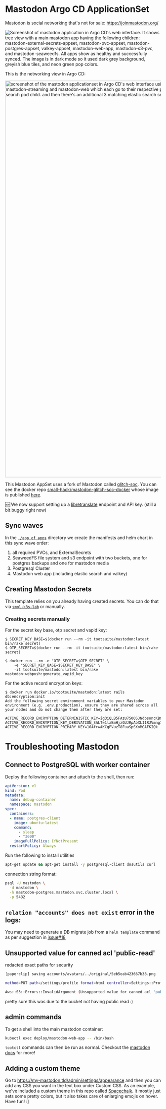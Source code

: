 # Mastodon Argo CD ApplicationSet
Mastodon is social networking that's not for sale: https://joinmastodon.org/

![Screenshot of mastodon application in Argo CD's web interface. It shows tree view with a main mastodon app having the following children: mastodon-external-secrets-appset, mastodon-pvc-appset, mastodon-postgres-appset, valkey-appset, mastodon-web-app, mastodon-s3-pvc, and mastodon-seaweedfs. All apps show as healthy and successfully synced. The image is in dark mode so it used dark grey background, greyish blue tiles, and neon green pop colors.](https://github.com/user-attachments/assets/a6657495-02f0-41c9-b6e6-d6149549c7ab)

This is the networking view in Argo CD:

<img width="1278" alt="screenshot of the mastodon applicationset in Argo CD's web interface using the networking tree mode view. it shows the flow of cloud to ip address to mastodon ingress to two services mastodon-streaming and mastodon-web which each go to their respective pods. There's also additional services and pods outside of that flow. 2 elastic search services have the same elastic search pod child. and then there's an additional 3 matching elastic search service and pod pairs. finally, there is a mastodon-sidekiq-all-queues pod that is running" src="https://github.com/user-attachments/assets/463e6ac4-6404-49ad-a905-c9efe334e79f">


This Mastodon AppSet uses a fork of Mastodon called [glitch-soc](https://github.com/glitch-soc/mastodon). You can see the docker repo [small-hack/mastodon-glitch-soc-docker](https://github.com/small-hack/mastodon-glitch-soc-docker) whose image is published [here](https://hub.docker.com/repository/docker/jessebot/mastodon-glitch-soc/general).

:new: We now support setting up a [libretranslate](https://libretranslate.com/) endpoint and API key. (still a bit buggy right now)


## Sync waves
In the [`./app_of_apps`](./app_of_apps) directory we create the manifests and helm chart in this sync wave order:
1. all required PVCs, and ExternalSecrets
2. SeaweedFS file system and s3 endpoint with two buckets, one for postgres backups and one for mastodon media
3. Postgresql Cluster
4. Mastodon web app (including elastic search and valkey)

## Creating Mastodon Secrets
This template relies on you already having created secrets. You can do that via [`smol-k8s-lab`](https://small-hack.github.io/smol-k8s-lab/k8s_apps/mastodon/) or manually.

### Creating secrets manually

For the secret key base, otp secret and vapid key:

```console
$ SECRET_KEY_BASE=$(docker run --rm -it tootsuite/mastodon:latest bin/rake secret)
$ OTP_SECRET=$(docker run --rm -it tootsuite/mastodon:latest bin/rake secret)

$ docker run --rm -e "OTP_SECRET=$OTP_SECRET" \
    -e "SECRET_KEY_BASE=$SECRET_KEY_BASE" \
    -it tootsuite/mastodon:latest bin/rake mastodon:webpush:generate_vapid_key
```

For the active record encryption keys:

```console
$ docker run docker.io/tootsuite/mastodon:latest rails db:encryption:init
Add the following secret environment variables to your Mastodon environment (e.g. .env.production), ensure they are shared across all your nodes and do not change them after they are set:

ACTIVE_RECORD_ENCRYPTION_DETERMINISTIC_KEY=ig3iQLB5FAzU7500SJNdbsoncKBmrR7f
ACTIVE_RECORD_ENCRYPTION_KEY_DERIVATION_SALT=1laBmHjzGUJRpAbXLI1RJVmng7uZN8i1
ACTIVE_RECORD_ENCRYPTION_PRIMARY_KEY=10AfrwAKCgPVuzT8FuaSpSXoMGAFKIQk
```

# Troubleshooting Mastodon

## Connect to PostgreSQL with worker container
Deploy the following container and attach to the shell, then run:

```yaml
apiVersion: v1
kind: Pod
metadata:
  name: debug-container
  namespace: mastodon
spec:
  containers:
  - name: postgres-client
    image: ubuntu:latest
    command:
      - sleep
      - "3600"
    imagePullPolicy: IfNotPresent
  restartPolicy: Always
```

Run the following to install utilities

```bash
apt-get update && apt-get install -y postgresql-client dnsutils curl
```

connection string format:

```bash
psql -U mastodon \
  -d mastodon \
  -h mastodon-postgres.mastodon.svc.cluster.local \
  -p 5432
```

## `relation "accounts" does not exist` error in the logs:

You may need to generate a DB migrate job from a `helm template` command as per suggestion in [issue#18](https://github.com/mastodon/chart/issues/18#issuecomment-1369804876)

## Unsupported value for canned acl 'public-read'
redacted exact paths for security
```bash
[paperclip] saving accounts/avatars/../original/5eb5eab423667b38.png

method=PUT path=/settings/profile format=html controller=Settings::ProfilesController action=update status=500 error='Aws::S3::Errors::InvalidArgument: Unsupported value for canned acl 'public-read'' duration=368.45 view=0.00 db=1.15

Aws::S3::Errors::InvalidArgument (Unsupported value for canned acl 'public-read'):
```

pretty sure this was due to the bucket not having public read :)

## admin commands

To get a shell into the main mastodon container:
```bash
kubectl exec deploy/mastodon-web-app -- /bin/bash
```

`tootctl` commands can then be run as normal. Checkout the [mastodon docs](https://docs.joinmastodon.org/admin/tootctl/) for more!

## Adding a custom theme

Go to https://my-mastodon.tld/admin/settings/appearance and then you can add any CSS you want in the text box under Custom CSS. As an example, we've included a custom theme in this repo called [Spacechalk](./spacechalk_theme.css). It mostly just sets some pretty colors, but it also takes care of enlarging emojis on hover. Have fun! :]
